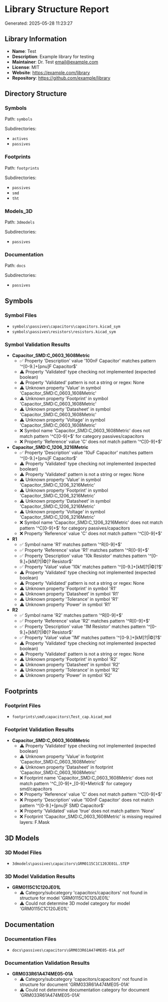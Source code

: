 # Library Structure Report

Generated: 2025-05-28 11:23:27

## Library Information
- **Name**: Test
- **Description**: Example library for testing
- **Maintainer**: Dr. Test <email@example.com>
- **License**: MIT
- **Website**: https://example.com/library
- **Repository**: https://github.com/example/library


## Directory Structure
### Symbols
Path: `symbols`

Subdirectories:
- `actives`
- `passives`

### Footprints
Path: `footprints`

Subdirectories:
- `passives`
- `smd`
- `tht`

### Models_3D
Path: `3dmodels`

Subdirectories:
- `passives`

### Documentation
Path: `docs`

Subdirectories:
- `passives`


## Symbols
### Symbol Files
-  `symbols\passives\capacitors\capacitors.kicad_sym`
-  `symbols\passives\resistors\resistors.kicad_sym`

### Symbol Validation Results
- **Capacitor_SMD:C_0603_1608Metric**
    - ✅ Property 'Description' value '100nF Capacitor' matches pattern '^[0-9.]+[pnu]F Capacitor$'
    - ⚠️ Property 'Validated' type checking not implemented (expected boolean)
    - ⚠️ Property 'Validated' pattern is not a string or regex: None
    - ⚠️ Unknown property 'Value' in symbol 'Capacitor_SMD:C_0603_1608Metric'
    - ⚠️ Unknown property 'Footprint' in symbol 'Capacitor_SMD:C_0603_1608Metric'
    - ⚠️ Unknown property 'Datasheet' in symbol 'Capacitor_SMD:C_0603_1608Metric'
    - ⚠️ Unknown property 'Voltage' in symbol 'Capacitor_SMD:C_0603_1608Metric'
    - ❌ Symbol name 'Capacitor_SMD:C_0603_1608Metric' does not match pattern '^C[0-9]+$' for category passives/capacitors
    - ❌ Property 'Reference' value 'C' does not match pattern '^C[0-9]+$'
- **Capacitor_SMD:C_1206_3216Metric**
    - ✅ Property 'Description' value '10uF Capacitor' matches pattern '^[0-9.]+[pnu]F Capacitor$'
    - ⚠️ Property 'Validated' type checking not implemented (expected boolean)
    - ⚠️ Property 'Validated' pattern is not a string or regex: None
    - ⚠️ Unknown property 'Value' in symbol 'Capacitor_SMD:C_1206_3216Metric'
    - ⚠️ Unknown property 'Footprint' in symbol 'Capacitor_SMD:C_1206_3216Metric'
    - ⚠️ Unknown property 'Datasheet' in symbol 'Capacitor_SMD:C_1206_3216Metric'
    - ⚠️ Unknown property 'Voltage' in symbol 'Capacitor_SMD:C_1206_3216Metric'
    - ❌ Symbol name 'Capacitor_SMD:C_1206_3216Metric' does not match pattern '^C[0-9]+$' for category passives/capacitors
    - ❌ Property 'Reference' value 'C' does not match pattern '^C[0-9]+$'
- **R1**
    - ✅ Symbol name 'R1' matches pattern '^R[0-9]+$'
    - ✅ Property 'Reference' value 'R1' matches pattern '^R[0-9]+$'
    - ✅ Property 'Description' value '10k Resistor' matches pattern '^[0-9.]+[kM]?[Î©]? Resistor$'
    - ✅ Property 'Value' value '10k' matches pattern '^[0-9.]+[kM]?[Î©]?$'
    - ⚠️ Property 'Validated' type checking not implemented (expected boolean)
    - ⚠️ Property 'Validated' pattern is not a string or regex: None
    - ⚠️ Unknown property 'Footprint' in symbol 'R1'
    - ⚠️ Unknown property 'Datasheet' in symbol 'R1'
    - ⚠️ Unknown property 'Tolerance' in symbol 'R1'
    - ⚠️ Unknown property 'Power' in symbol 'R1'
- **R2**
    - ✅ Symbol name 'R2' matches pattern '^R[0-9]+$'
    - ✅ Property 'Reference' value 'R2' matches pattern '^R[0-9]+$'
    - ✅ Property 'Description' value '1M Resistor' matches pattern '^[0-9.]+[kM]?[Î©]? Resistor$'
    - ✅ Property 'Value' value '1M' matches pattern '^[0-9.]+[kM]?[Î©]?$'
    - ⚠️ Property 'Validated' type checking not implemented (expected boolean)
    - ⚠️ Property 'Validated' pattern is not a string or regex: None
    - ⚠️ Unknown property 'Footprint' in symbol 'R2'
    - ⚠️ Unknown property 'Datasheet' in symbol 'R2'
    - ⚠️ Unknown property 'Tolerance' in symbol 'R2'
    - ⚠️ Unknown property 'Power' in symbol 'R2'


## Footprints
### Footprint Files
-  `footprints\smd\capacitors\Test_cap.kicad_mod`

### Footprint Validation Results
- **Capacitor_SMD:C_0603_1608Metric**
    - ⚠️ Property 'Validated' type checking not implemented (expected boolean)
    - ⚠️ Unknown property 'Value' in footprint 'Capacitor_SMD:C_0603_1608Metric'
    - ⚠️ Unknown property 'Datasheet' in footprint 'Capacitor_SMD:C_0603_1608Metric'
    - ❌ Footprint name 'Capacitor_SMD:C_0603_1608Metric' does not match pattern '^C_[0-9]+_[0-9]+Metric$' for category smd/capacitors
    - ❌ Property 'Reference' value 'C' does not match pattern '^C[0-9]+$'
    - ❌ Property 'Description' value '100nF Capacitor' does not match pattern '^[0-9.]+[pnu]F SMD Capacitor$'
    - ❌ Property 'Validated' value 'true' does not match pattern 'None'
    - ❌ Footprint 'Capacitor_SMD:C_0603_1608Metric' is missing required layers: F.Mask


## 3D Models
### 3D Model Files
-  `3dmodels\passives\capacitors\GRM0115C1C120JE01L.STEP`

### 3D Model Validation Results
- **GRM0115C1C120JE01L**
    - ⚠️ Category/subcategory 'capacitors/capacitors' not found in structure for model 'GRM0115C1C120JE01L'
    - ⚠️ Could not determine 3D model category for model 'GRM0115C1C120JE01L'


## Documentation
### Documentation Files
-  `docs\passives\capacitors\GRM033R61A474ME05-01A.pdf`

### Documentation Validation Results
- **GRM033R61A474ME05-01A**
    - ⚠️ Category/subcategory 'capacitors/capacitors' not found in structure for document 'GRM033R61A474ME05-01A'
    - ⚠️ Could not determine documentation category for document 'GRM033R61A474ME05-01A'
